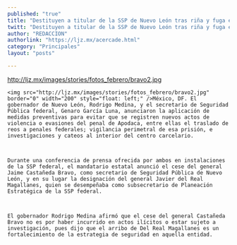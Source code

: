 ```yaml
---
published: "true"
title: "Destituyen a titular de la SSP de Nuevo León tras riña y fuga en Apodaca"
twitt: "Destituyen a titular de la SSP de Nuevo León tras riña y fuga en Apodaca"
author: "REDACCION"
authorlink: "https://ljz.mx/acercade.html"
category: "Principales"
layout: "posts"

---
```

http://ljz.mx/images/stories/fotos_febrero/bravo2.jpg

  
    <img src="http://ljz.mx/images/stories/fotos_febrero/bravo2.jpg" border="0" width="200" style="float: left;" />México, DF. El gobernador de Nuevo León, Rodrigo Medina, y el secretario de Seguridad Pública federal, Genaro García Luna, anunciaron la aplicación de medidas preventivas para evitar que se registren nuevos actos de violencia o evasiones del penal de Apodaca, entre ellas el traslado de reos a penales federales; vigilancia perimetral de esa prisión, e investigaciones y cateos al interior del centro carcelario.
  
  
  
    Durante una conferencia de prensa ofrecida por ambos en instalaciones de la SSP federal, el mandatario estatal anunció el cese del general Jaime Castañeda Bravo, como secretario de Seguridad Pública de Nuevo León, y en su lugar la designación del general Javier del Real Magallanes, quien se desempeñaba como subsecretario de Planeación Estratégica de la SSP federal.
  
  
  
    El gobernador Rodrigo Medina afirmó que el cese del general Castañeda Bravo no es por haber incurrido en actos ilícitos o estar sujeto a investigación, pues dijo que el arribo de Del Real Magallanes es un fortalecimiento de la estrategia de seguridad en aquella entidad.
  

